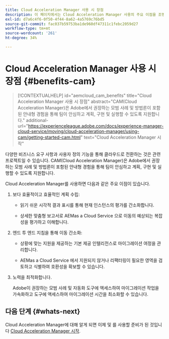 ```yaml
---
title: Cloud Acceleration Manager 사용 시 장점
description: 이 페이지에서는 Cloud Acceleration Manager 사용의 주요 이점을 조명합니다.
exl-id: d7a6c4f6-0f50-4f44-8a62-4a5769c76bd5
source-git-commit: fac037b59753ba1de960df47311c1febc2059d27
workflow-type: tm+mt
source-wordcount: '261'
ht-degree: 34%

---
```


# Cloud Acceleration Manager 사용 시 장점 {#benefits-cam}

>[!CONTEXTUALHELP]
>id="aemcloud_cam_benefits"
>title="Cloud Acceleration Manager 사용 시 장점"
>abstract="CAM(Cloud Acceleration Manager)은 Adobe에서 권장하는 모범 사례 및 방법론이 포함된 안내형 경험을 통해 팀이 안심하고 계획, 구현 및 실행할 수 있도록 지원합니다."
>additional-url="https://experienceleague.adobe.com/docs/experience-manager-cloud-service/moving/cloud-acceleration-manager/using-cam/getting-started-cam.html" text="Cloud Acceleration Manager 시작"

다양한 비즈니스 요구 사항과 사용자 정의 기능을 통해 클라우드로 전환하는 것은 관련 프로젝트일 수 있습니다. CAM(Cloud Acceleration Manager)은 Adobe에서 권장하는 모범 사례 및 방법론이 포함된 안내형 경험을 통해 팀이 안심하고 계획, 구현 및 실행할 수 있도록 지원합니다.

Cloud Acceleration Manager를 사용하면 다음과 같은 주요 이점이 있습니다.

1. 보다 효율적이고 효율적인 계획 수립:

   * 읽기 쉬운 시각적 결과 표시를 통해 현재 인스턴스의 평가를 간소화합니다.

   * 상세한 맞춤형 보고서로 AEMas a Cloud Service 으로 이동의 예상되는 복잡성을 평가하고 이해합니다.

1. 엔드 투 엔드 지침을 통해 이동 간소화:

   * 상황에 맞는 지원을 제공하는 기본 제공 인텔리전스로 마이그레이션 여정을 관리합니다.

   * AEMas a Cloud Service 에서 지원되지 않거나 리팩터링이 필요한 영역을 검토하고 식별하여 호환성을 확보할 수 있습니다.

1. 노력을 최적화합니다.

   Adobe이 권장하는 모범 사례 및 자동화 도구에 액세스하여 마이그레이션 작업을 가속화하고 도구에 액세스하여 마이그레이션 시간을 최소화할 수 있습니다.

## 다음 단계 {#whats-next}

Cloud Acceleration Manager에 대해 알게 되면 이제 및 를 사용할 준비가 된 것입니다 [Cloud Acceleration Manager 시작](https://experienceleague.adobe.com/docs/experience-manager-cloud-service/moving/cloud-acceleration-manager/using-cam/getting-started-cam.html?lang=en).
